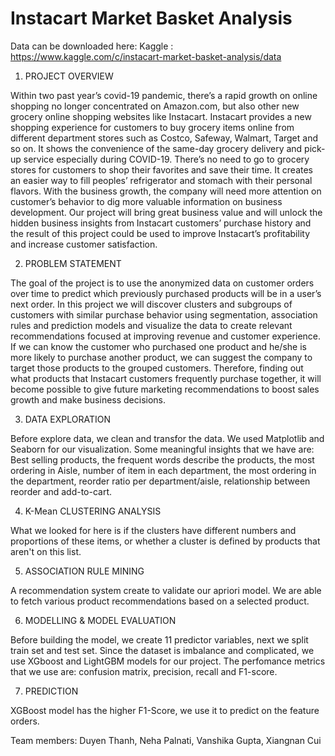 # Instacart Market Basket Analysis

Data can be downloaded here: Kaggle : https://www.kaggle.com/c/instacart-market-basket-analysis/data

1.  PROJECT OVERVIEW

Within two past year’s covid-19 pandemic, there’s a rapid growth on online shopping no longer concentrated on Amazon.com, but also other new grocery online shopping websites like Instacart. Instacart provides a new shopping experience for customers to buy grocery items online from different department stores such as Costco, Safeway, Walmart, Target and so on. It shows the convenience of the same-day grocery delivery and pick-up service especially during COVID-19. There’s no need to go to grocery stores for customers to shop their favorites and save their time. It creates an easier way to fill peoples’ refrigerator and stomach with their personal flavors. With the business growth, the company will need more attention on customer’s behavior to dig more valuable information on business development. Our project will bring great business value and will unlock the hidden business insights from Instacart customers’ purchase history and the result of this project could be used to improve Instacart’s profitability and increase customer satisfaction.

2. PROBLEM STATEMENT

The goal of the project is to use the anonymized data on customer orders over time to predict which previously purchased products will be in a user’s next order. In this project we will discover clusters and subgroups of customers with similar purchase behavior using segmentation, association rules and prediction models and visualize the data to create relevant recommendations focused at improving revenue and customer experience. If we can know the customer who purchased one product and he/she is more likely to purchase another product, we can suggest the company to target those products to the grouped customers. Therefore, finding out what products that Instacart customers frequently purchase together, it will become possible to give future marketing recommendations to boost sales growth and make business decisions.

3. DATA EXPLORATION

Before explore data, we clean and transfor the data. We used Matplotlib and Seaborn for our visualization. 
Some meaningful insights that we have are: Best selling products, the frequent words describe the products, the most ordering in Aisle, number of item in each department, the most ordering in the department, reorder ratio per department/aisle, relationship between reorder and add-to-cart.

4. K-Mean CLUSTERING ANALYSIS

What we  looked for here is if the clusters have different numbers and proportions of these items, or whether a cluster is defined by products that aren't on this list.

5. ASSOCIATION RULE MINING

A recommendation system create to validate our apriori model. We are able to fetch various product recommendations based on a selected product.

6. MODELLING & MODEL EVALUATION

Before building the model, we create 11 predictor variables, next we split train set and test set.
Since the dataset is imbalance and complicated, we use XGboost and LightGBM models for our project.
The perfomance metrics that we use are: confusion matrix, precision, recall and F1-score.

7. PREDICTION

XGBoost model has the higher F1-Score, we use it to predict on the feature orders.


Team members: Duyen Thanh, Neha Palnati, Vanshika Gupta, Xiangnan Cui
